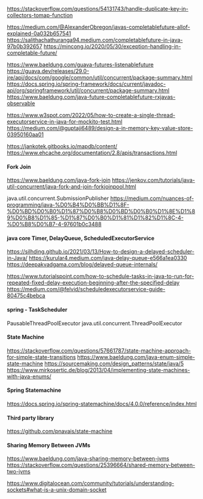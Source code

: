https://stackoverflow.com/questions/54131743/handle-duplicate-key-in-collectors-tomap-function

https://medium.com/@AlexanderObregon/javas-completablefuture-allof-explained-0a032b657541
https://salithachathuranga94.medium.com/completablefuture-in-java-97b0b392657
https://mincong.io/2020/05/30/exception-handling-in-completable-future/

https://www.baeldung.com/guava-futures-listenablefuture
https://guava.dev/releases/29.0-jre/api/docs/com/google/common/util/concurrent/package-summary.html
https://docs.spring.io/spring-framework/docs/current/javadoc-api/org/springframework/util/concurrent/package-summary.html
https://www.baeldung.com/java-future-completablefuture-rxjavas-observable

https://www.w3spot.com/2022/05/how-to-create-a-single-thread-executorservice-in-java-for-mockito-test.html
https://medium.com/@guptaji6489/design-a-in-memory-key-value-store-03950160aa01

https://jankotek.gitbooks.io/mapdb/content/
https://www.ehcache.org/documentation/2.8/apis/transactions.html

#### Fork Join
https://www.baeldung.com/java-fork-join
https://jenkov.com/tutorials/java-util-concurrent/java-fork-and-join-forkjoinpool.html


java.util.concurrent.SubmissionPublisher
https://medium.com/nuances-of-programming/java-%D0%B4%D0%BB%D1%8F-%D0%BD%D0%B0%D1%87%D0%B8%D0%BD%D0%B0%D1%8E%D1%89%D0%B8%D1%85-%D1%87%D0%B0%D1%81%D1%82%D1%8C-4-%D0%B8%D0%B7-4-97601b0c3488

#### java core Timer, DelayQueue, ScheduledExecutorService
https://silhding.github.io/2021/03/13/How-to-design-a-delayed-scheduler-in-Java/
https://kurular4.medium.com/java-delay-queue-e566a1ea0330
https://deepakvadgama.com/blog/delayed-queue-internals/

https://www.tutorialspoint.com/how-to-schedule-tasks-in-java-to-run-for-repeated-fixed-delay-execution-beginning-after-the-specified-delay
https://medium.com/@felvid/scheduledexecutorservice-guide-80475c4bebca

#### spring - TaskScheduler

PausableThreadPoolExecutor
java.util.concurrent.ThreadPoolExecutor

#### State Machine
https://stackoverflow.com/questions/57661787/state-machine-approach-for-simple-state-transitions
https://www.baeldung.com/java-enum-simple-state-machine
https://sourcemaking.com/design_patterns/state/java/5
https://www.mirkosertic.de/blog/2013/04/implementing-state-machines-with-java-enums/

#### Spring Statemachine
https://docs.spring.io/spring-statemachine/docs/4.0.0/reference/index.html

#### Third party library 
https://github.com/pnavais/state-machine

#### Sharing Memory Between JVMs
https://www.baeldung.com/java-sharing-memory-between-jvms
https://stackoverflow.com/questions/25396664/shared-memory-between-two-jvms

https://www.digitalocean.com/community/tutorials/understanding-sockets#what-is-a-unix-domain-socket
